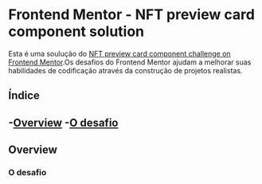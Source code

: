# Frontend Mentor - NFT preview card component solution

Esta é uma soulução do [NFT preview card component challenge on Frontend Mentor](https://www.frontendmentor.io/challenges/nft-preview-card-component-SbdUL_w0U).Os desafios do Frontend Mentor ajudam a melhorar suas habilidades de codificação através da construção de projetos realistas.

## Índice

-[Overview](#overview)
  -[O desafio](#o-desafio)
  -
## Overview

### O desafio
